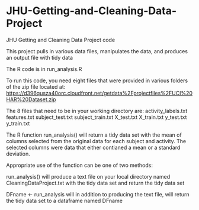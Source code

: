 # JHU-Getting-and-Cleaning-Data-Project
JHU Getting and Cleaning Data Project code

This project pulls in various data files, manipulates the data, and 
produces an output file with tidy data

The R code is in run_analysis.R

To run this code, you need eight files that were provided in various folders
of the zip file located at: https://d396qusza40orc.cloudfront.net/getdata%2Fprojectfiles%2FUCI%20HAR%20Dataset.zip

The 8 files that need to be in your working directory are:
activity_labels.txt
features.txt
subject_test.txt
subject_train.txt
X_test.txt
X_train.txt
y_test.txt
y_train.txt

The R function run_analysis() will return a tidy data set with the mean of columns selected from the original data for each subject and activity.  The selected columns were data that either contianed a mean or a standard deviation.

Appropriate use of the function can be one of two methods:

run_analysis()     will produce a text file on your local directory named CleaningDataProject.txt with the tidy data set
                    and return the tidy data set

DFname <- run_analysis   will in addition to producing the text file, will return the tidy data set to a dataframe named DFname
